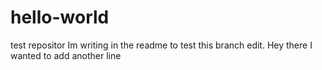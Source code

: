 # hello-world
test repositor
Im writing in the readme to test this branch edit.
Hey there I wanted to add another line